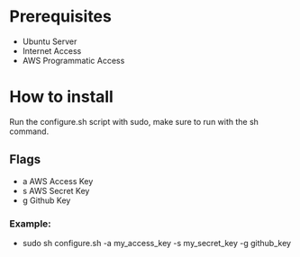 # Prerequisites
- Ubuntu Server
- Internet Access
- AWS Programmatic Access

# How to install
Run the configure.sh script with sudo, make sure to run with the sh command.

## Flags
- a AWS Access Key
- s AWS Secret Key
- g Github Key

### Example:
- sudo sh configure.sh -a my_access_key -s my_secret_key -g github_key

